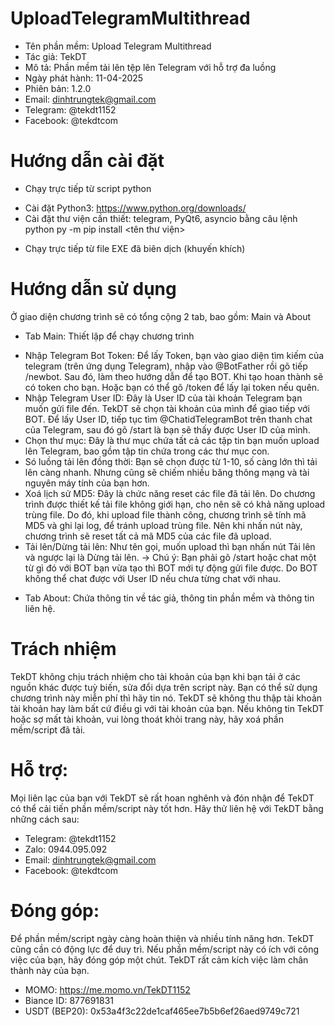# UploadTelegramMultithread
- Tên phần mềm: Upload Telegram Multithread
- Tác giả: TekDT
- Mô tả: Phần mềm tải lên tệp lên Telegram với hỗ trợ đa luồng
- Ngày phát hành: 11-04-2025
- Phiên bản: 1.2.0
- Email: dinhtrungtek@gmail.com
- Telegram: @tekdt1152
- Facebook: @tekdtcom

# Hướng dẫn cài đặt
* Chạy trực tiếp từ script python
- Cài đặt Python3: https://www.python.org/downloads/
- Cài đặt thư viện cần thiết: telegram, PyQt6, asyncio bằng câu lệnh python py -m pip install <tên thư viện>

* Chạy trực tiếp từ file EXE đã biên dịch (khuyến khích)

# Hướng dẫn sử dụng
Ở giao diện chương trình sẽ có tổng cộng 2 tab, bao gồm: Main và About
- Tab Main: Thiết lập để chạy chương trình
+ Nhập Telegram Bot Token: Để lấy Token, bạn vào giao diện tìm kiếm của telegram (trên ứng dụng Telegram), nhập vào @BotFather rồi gõ tiếp /newbot. Sau đó, làm theo hướng dẫn để tạo BOT. Khi tạo hoan thành sẽ có token cho bạn. Hoặc bạn có thể gõ /token để lấy lại token nếu quên.
+ Nhập Telegram User ID: Đây là User ID của tài khoản Telegram bạn muốn gửi file đến. TekDT sẽ chọn tài khoản của mình để giao tiếp với BOT. Để lấy User ID, tiếp tục tìm @ChatidTelegramBot trên thanh chat của Telegram, sau đó gõ /start là bạn sẽ thấy được User ID của mình.
+ Chọn thư mục: Đây là thư mục chứa tất cả các tập tin bạn muốn upload lên Telegram, bao gồm tập tin chứa trong các thư mục con.
+ Só luồng tải lên đồng thời: Bạn sẽ chọn được từ 1-10, số càng lớn thì tải lên càng nhanh. Nhưng cũng sẽ chiếm nhiều băng thông mạng và tài nguyên máy tính của bạn hơn.
+ Xoá lịch sử MD5: Đây là chức năng reset các file đã tải lên. Do chương trình được thiết kế tải file không giới hạn, cho nên sẽ có khả năng upload trùng file. Do đó, khi upload file thành công, chương trình sẽ tính mã MD5 và ghi lại log, để tránh upload trùng file. Nên khi nhấn nút này, chương trình sẽ reset tất cả mã MD5 của các file đã upload.
+ Tải lên/Dừng tải lên: Như tên gọi, muốn upload thì bạn nhấn nút Tải lên và ngược lại là Dừng tải lên.
  -> Chú ý: Bạn phải gõ /start hoặc chat một từ gì đó với BOT bạn vừa tạo thì BOT mới tự động gửi file được. Do BOT không thể chat được với User ID nếu chưa từng chat với nhau.
- Tab About: Chứa thông tin về tác giả, thông tin phần mềm và thông tin liên hệ.

# Trách nhiệm
TekDT không chịu trách nhiệm cho tài khoản của bạn khi bạn tải ở các nguồn khác được tuỳ biến, sửa đổi dựa trên script này. Bạn có thể sử dụng chương trình này miễn phí thì hãy tin nó. TekDT sẽ không thu thập tài khoản tài khoản hay làm bất cứ điều gì với tài khoản của bạn.
Nếu không tin TekDT hoặc sợ mất tài khoản, vui lòng thoát khỏi trang này, hãy xoá phần mềm/script đã tải.

# Hỗ trợ:
Mọi liên lạc của bạn với TekDT sẽ rất hoan nghênh và đón nhận để TekDT có thể cải tiến phần mềm/script này tốt hơn. Hãy thử liên hệ với TekDT bằng những cách sau:
- Telegram: @tekdt1152
- Zalo: 0944.095.092
- Email: dinhtrungtek@gmail.com
- Facebook: @tekdtcom

# Đóng góp:
Để phần mềm/script ngày càng hoàn thiện và nhiều tính năng hơn. TekDT cũng cần có động lực để duy trì. Nếu phần mềm/script này có ích với công việc của bạn, hãy đóng góp một chút. TekDT rất cảm kích việc làm chân thành này của bạn.
- MOMO: https://me.momo.vn/TekDT1152
- Biance ID: 877691831
- USDT (BEP20): 0x53a4f3c22de1caf465ee7b5b6ef26aed9749c721
